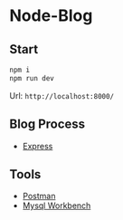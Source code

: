 # Node-Blog

## Start

```bash
npm i 
npm run dev
```

Url: `http://localhost:8000/`

## Blog Process

* [Express](./docs/express.md)

## Tools

* [Postman](https://www.getpostman.com/)
* [Mysql Workbench](https://dev.mysql.com/downloads/workbench/)


